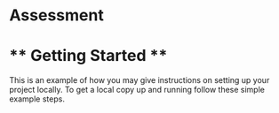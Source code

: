 # Assessment

# ** Getting Started **

This is an example of how you may give instructions on setting up your project locally. To get a local copy up and running follow these simple example steps.
